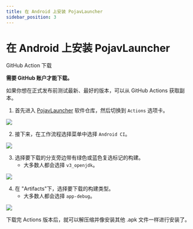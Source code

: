 ```yaml
---
title: 在 Android 上安装 PojavLauncher
sidebar_position: 3
---
```


# 在 Android 上安装 PojavLauncher

GitHub Action 下载

**需要 GitHub 账户才能下载。**

如果你想在正式发布前测试最新、最好的版本，可以从 GitHub Actions 获取副本。

1. 首先进入 [PojavLauncher](https://github.com/PojavLauncherTeam/PojavLauncher) 软件仓库，然后切换到 `Actions` 选项卡。

![](https://pojavlauncherteam.github.io/assets/img/Android-Actions-1.96a0b3c7.png)

2. 接下来，在工作流程选择菜单中选择 `Android CI`。

![](https://pojavlauncherteam.github.io/assets/img/Android-Actions-2.99495cb5.png)

3. 选择要下载的分支旁边带有绿色或蓝色复选标记的构建。
    - 大多数人都会选择 `v3_openjdk`。

![](https://pojavlauncherteam.github.io/assets/img/Android-Actions-3.d484abce.png)

4. 在 "Artifacts"下，选择要下载的构建类型。
    - 大多数人都会选择 `app-debug`。

![](https://pojavlauncherteam.github.io/assets/img/Android-Actions-4.07b1b65e.png)

下载完 Actions 版本后，就可以解压缩并像安装其他 .apk 文件一样进行安装了。

